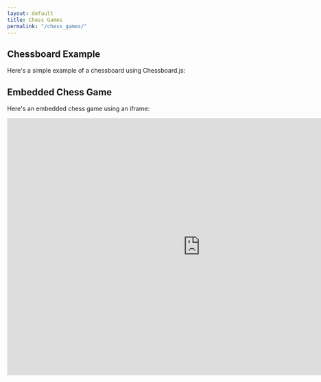 ```yaml
---
layout: default
title: Chess Games
permalink: "/chess_games/"
---
```


## Chessboard Example

Here's a simple example of a chessboard using Chessboard.js:

<div id="board" style="width: 400px;"></div>

<script>
// Add Chessboard.js script
var board = Chessboard("board", "start");
</script>

## Embedded Chess Game

Here's an embedded chess game using an iframe:

<iframe style="border: 0;" width="900px" height="600px" src="https://share.chessbase.com/SharedGames/frame/?p=D5xLg9gaS734iSy+vMBkEtr9n5Mj+sxY+ZACRCBXPNmndNFxyWV6+1u444th7DxV"></iframe>

